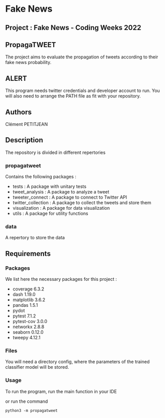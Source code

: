 # Fake News

## Project : Fake News - Coding Weeks 2022
## PropagaTWEET

The project aims to evaluate the propagation of tweets according to their fake news probability.

## ALERT

This program needs twitter credentials and developer account to run. You will also need to arrange the PATH file as fit with your repository.

## Authors

Clément PETITJEAN


## Description

The repository is divided in different repertories

### propagatweet

Contains the following packages :

- tests : A package with unitary tests
- tweet_analysis : A package to analyze a tweet
- tweeter_connect : A package to connect to Twitter API
- twitter_collection : A package to collect the tweets and store them
- visualization : A package for data visualization
- utils : A package for utility functions

### data

A repertory to store the data

## Requirements


### Packages

We list here the necessary packages for this project :

- coverage 6.3.2
- dash 1.19.0
- matplotlib 3.6.2
- pandas 1.5.1
- pydot 
- pytest 7.1.2
- pytest-cov 3.0.0
- networkx 2.8.8
- seaborn 0.12.0
- tweepy 4.12.1

### Files

You will need a directory config, where the parameters of the trained classifier model will be stored.


### Usage

To run the program, run the main function in your IDE

or run the command
```
python3 -m propagatweet
```

